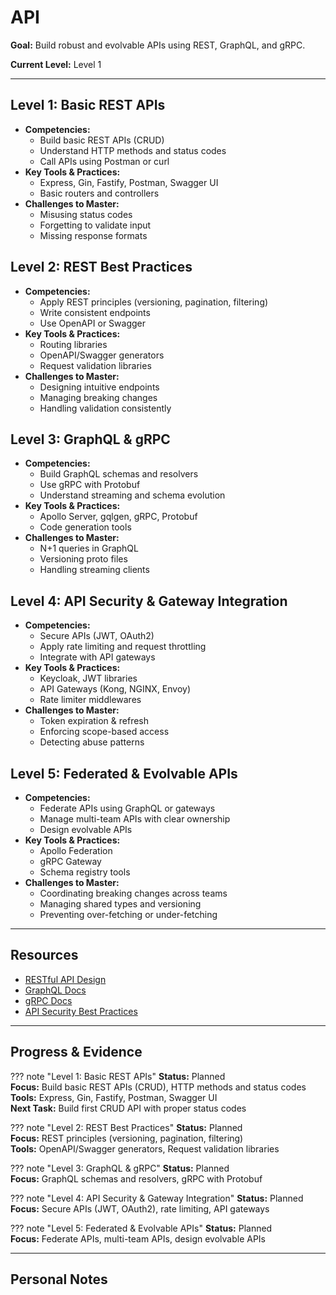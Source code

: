 # API

**Goal:** Build robust and evolvable APIs using REST, GraphQL, and gRPC.

**Current Level:** Level 1

---

## Level 1: Basic REST APIs
- **Competencies:**
  - Build basic REST APIs (CRUD)
  - Understand HTTP methods and status codes
  - Call APIs using Postman or curl
- **Key Tools & Practices:**
  - Express, Gin, Fastify, Postman, Swagger UI
  - Basic routers and controllers
- **Challenges to Master:**
  - Misusing status codes
  - Forgetting to validate input
  - Missing response formats

## Level 2: REST Best Practices
- **Competencies:**
  - Apply REST principles (versioning, pagination, filtering)
  - Write consistent endpoints
  - Use OpenAPI or Swagger
- **Key Tools & Practices:**
  - Routing libraries
  - OpenAPI/Swagger generators
  - Request validation libraries
- **Challenges to Master:**
  - Designing intuitive endpoints
  - Managing breaking changes
  - Handling validation consistently

## Level 3: GraphQL & gRPC
- **Competencies:**
  - Build GraphQL schemas and resolvers
  - Use gRPC with Protobuf
  - Understand streaming and schema evolution
- **Key Tools & Practices:**
  - Apollo Server, gqlgen, gRPC, Protobuf
  - Code generation tools
- **Challenges to Master:**
  - N+1 queries in GraphQL
  - Versioning proto files
  - Handling streaming clients

## Level 4: API Security & Gateway Integration
- **Competencies:**
  - Secure APIs (JWT, OAuth2)
  - Apply rate limiting and request throttling
  - Integrate with API gateways
- **Key Tools & Practices:**
  - Keycloak, JWT libraries
  - API Gateways (Kong, NGINX, Envoy)
  - Rate limiter middlewares
- **Challenges to Master:**
  - Token expiration & refresh
  - Enforcing scope-based access
  - Detecting abuse patterns

## Level 5: Federated & Evolvable APIs
- **Competencies:**
  - Federate APIs using GraphQL or gateways
  - Manage multi-team APIs with clear ownership
  - Design evolvable APIs
- **Key Tools & Practices:**
  - Apollo Federation
  - gRPC Gateway
  - Schema registry tools
- **Challenges to Master:**
  - Coordinating breaking changes across teams
  - Managing shared types and versioning
  - Preventing over-fetching or under-fetching

---

## Resources
- [RESTful API Design](https://restfulapi.net/)
- [GraphQL Docs](https://graphql.org/learn/)
- [gRPC Docs](https://grpc.io/docs/)
- [API Security Best Practices](https://owasp.org/www-project-api-security/)

---

## Progress & Evidence

??? note "Level 1: Basic REST APIs"
    **Status:** Planned  
    **Focus:** Build basic REST APIs (CRUD), HTTP methods and status codes  
    **Tools:** Express, Gin, Fastify, Postman, Swagger UI  
    **Next Task:** Build first CRUD API with proper status codes

??? note "Level 2: REST Best Practices"
    **Status:** Planned  
    **Focus:** REST principles (versioning, pagination, filtering)  
    **Tools:** OpenAPI/Swagger generators, Request validation libraries

??? note "Level 3: GraphQL & gRPC"
    **Status:** Planned  
    **Focus:** GraphQL schemas and resolvers, gRPC with Protobuf

??? note "Level 4: API Security & Gateway Integration"
    **Status:** Planned  
    **Focus:** Secure APIs (JWT, OAuth2), rate limiting, API gateways

??? note "Level 5: Federated & Evolvable APIs"
    **Status:** Planned  
    **Focus:** Federate APIs, multi-team APIs, design evolvable APIs

---

## Personal Notes
